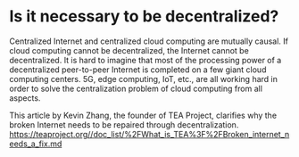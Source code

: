# Is it necessary to be decentralized?

Centralized Internet and centralized cloud computing are mutually causal. If cloud computing cannot be decentralized, the Internet cannot be decentralized. It is hard to imagine that most of the processing power of a decentralized peer-to-peer Internet is completed on a few giant cloud computing centers. 5G, edge computing, IoT, etc., are all working hard in order to solve the centralization problem of cloud computing from all aspects.

This article by Kevin Zhang, the founder of TEA Project, clarifies why the broken Internet needs to be repaired through decentralization.
https://teaproject.org//doc_list/%2FWhat_is_TEA%3F%2FBroken_internet_needs_a_fix.md
